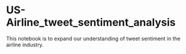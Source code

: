 # US-Airline_tweet_sentiment_analysis
This notebook is to expand our understanding of tweet sentiment in the airline industry.
